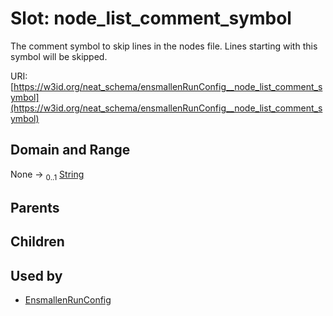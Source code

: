 
# Slot: node_list_comment_symbol


The comment symbol to skip lines in the nodes file. Lines starting with this symbol will be skipped.

URI: [https://w3id.org/neat_schema/ensmallenRunConfig__node_list_comment_symbol](https://w3id.org/neat_schema/ensmallenRunConfig__node_list_comment_symbol)


## Domain and Range

None &#8594;  <sub>0..1</sub> [String](types/String.md)

## Parents


## Children


## Used by

 * [EnsmallenRunConfig](EnsmallenRunConfig.md)
